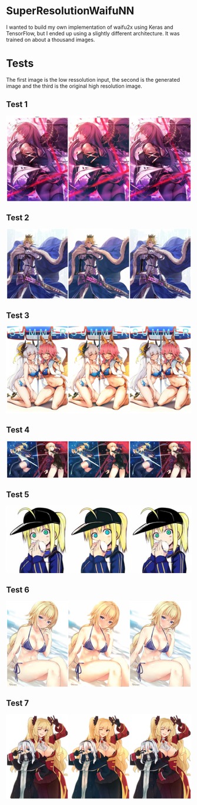 # SuperResolutionWaifuNN
I wanted to build my own implementation of waifu2x using Keras and TensorFlow, but I ended up using a slightly different architecture.
It was trained on about a thousand images.

# Tests
The first image is the low ressolution input, the second is the generated image and the third is the original high resolution image.
## Test 1
![alt text](https://github.com/Exusai/SuperResolutionWaifuNN/blob/master/tests/BEFOREandAfter1.png?raw=true)
## Test 2
![alt text](https://github.com/Exusai/SuperResolutionWaifuNN/blob/master/tests/BEFOREandAfter2.png?raw=true)
## Test 3
![alt text](https://github.com/Exusai/SuperResolutionWaifuNN/blob/master/tests/BEFOREandAfter3.png?raw=true)
## Test 4
![alt text](https://github.com/Exusai/SuperResolutionWaifuNN/blob/master/tests/BEFOREandAfter4.png?raw=true)
## Test 5
![alt text](https://github.com/Exusai/SuperResolutionWaifuNN/blob/master/tests/BEFOREandAfter5.png?raw=true)
## Test 6
![alt text](https://github.com/Exusai/SuperResolutionWaifuNN/blob/master/tests/BEFOREandAfter6.png?raw=true)
## Test 7
![alt text](https://github.com/Exusai/SuperResolutionWaifuNN/blob/master/tests/BEFOREandAfter7.png?raw=true)
